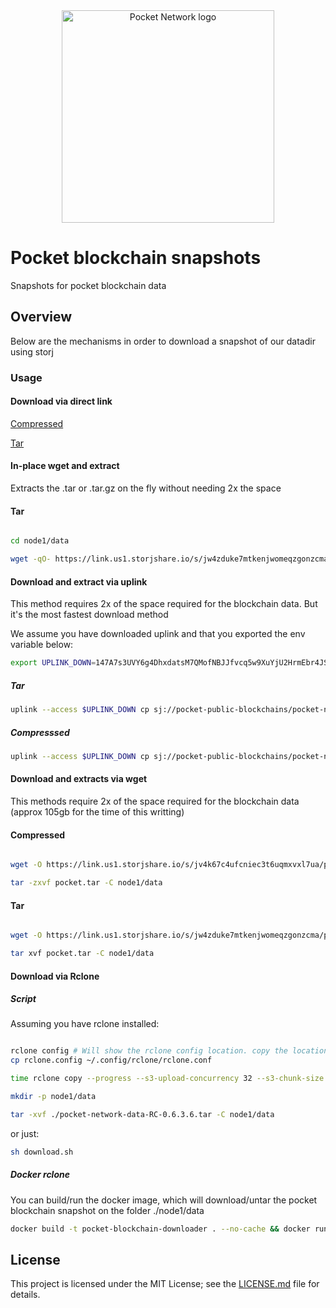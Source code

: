 
<div align="center">
  <a href="https://www.pokt.network">
    <img src="https://user-images.githubusercontent.com/16605170/74199287-94f17680-4c18-11ea-9de2-b094fab91431.png" alt="Pocket Network logo" width="340"/>
  </a>
</div>

# Pocket blockchain snapshots 
Snapshots for pocket blockchain data


## Overview
Below are the mechanisms in order to download a snapshot of our datadir using storj

### Usage 

#### Download via direct link


[Compressed](https://link.us1.storjshare.io/s/jv4k67c4ufcniec3t6uqmxvxl7ua/pocket-public-blockchains/pocket-public-blockchains/pocket-network-data-0008-rc-0.6.3.6.tar.gz)

[Tar](https://link.us1.storjshare.io/s/jw4zduke7mtkenjwomeqzgonzcma/pocket-public-blockchains/pocket-public-blockchains/pocket-network-data-0008-rc-0.6.3.6.tar)


#### In-place wget and extract

Extracts the .tar or .tar.gz on the fly without needing 2x the space


#### Tar 

```bash

cd node1/data

wget -qO- https://link.us1.storjshare.io/s/jw4zduke7mtkenjwomeqzgonzcma/pocket-public-blockchains/pocket-public-blockchains/pocket-network-data-0008-rc-0.6.3.6.tar | tar xvf -

```

#### Download and extract via uplink

This method requires 2x of the space required for the blockchain data. But it's the most fastest download method

We assume you have downloaded uplink and that you exported the env variable below:

```bash
export UPLINK_DOWN=147A7s3UVY6g4DhxdatsM7QMofNBJJfvcq5w9XuYjU2HrmEbr4JSbRy3NQu3mijqk7T8in1PYEAdcf11dd5yhJ4eDAn4UMppBgqcN49f2tHVcGhRV2McpvyTm4U22uXH35h14JA1YXiGdUFDss7ThTnFnPYY8uRTxmtG2UrdW9LZkmuJysNF1sU8anEGcZnGQuYWViAzVx2VwtYTrYQE5CXPQotB2rnGwFaUY9vVeTCKFC8yiwZLHxhPJdZaexrZPbBTaf1xvmuyarMchkxvbn8K7pLXfw7n2xGArJavvRK86Nj1SrRr5ws9ku9i24WbGddKWz4SNaZgUH63Wm65yK8m91kgeHLDhhhR
```

##### Tar 
 
```bash
uplink --access $UPLINK_DOWN cp sj://pocket-public-blockchains/pocket-network-data-0008-rc-0.6.3.6.tar --parallelism 5 
```

##### Compresssed
 
```bash
uplink --access $UPLINK_DOWN cp sj://pocket-public-blockchains/pocket-network-data-0008-rc-0.6.3.6.tar --parallelism 5
```


#### Download and extracts via wget


This methods require 2x of the space required for the blockchain data (approx 105gb for the time of this writting)

#### Compressed

```bash

wget -O https://link.us1.storjshare.io/s/jv4k67c4ufcniec3t6uqmxvxl7ua/pocket-public-blockchains/pocket-public-blockchains/pocket-network-data-0008-rc-0.6.3.6.tar.gz pocket.tar.gz 

tar -zxvf pocket.tar -C node1/data

```



#### Tar 

```bash

wget -O https://link.us1.storjshare.io/s/jw4zduke7mtkenjwomeqzgonzcma/pocket-public-blockchains/pocket-public-blockchains/pocket-network-data-0008-rc-0.6.3.6.tar pocket.tar 

tar xvf pocket.tar -C node1/data

```

#### Download via Rclone 

##### Script 

Assuming you have rclone installed: 


```bash

rclone config # Will show the rclone config location. copy the location and replace it with our rclone.config
cp rclone.config ~/.config/rclone/rclone.conf 

time rclone copy --progress --s3-upload-concurrency 32 --s3-chunk-size 256M  downloader:pocket-public-blockchains/pocket-network-data-0008-rc-0.6.3.6.tar ./

mkdir -p node1/data

tar -xvf ./pocket-network-data-RC-0.6.3.6.tar -C node1/data

```

or just:

```bash
sh download.sh 
```

##### Docker rclone

You can build/run the docker image, which will download/untar the pocket blockchain snapshot on the folder ./node1/data


```bash
docker build -t pocket-blockchain-downloader . --no-cache && docker run -v  $(pwd)/node1/:/root/node1  -it pocket-blockchain-downloader
``` 


## License

This project is licensed under the MIT License; see the [LICENSE.md](LICENSE.md) file for details.
